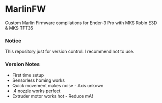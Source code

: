 # MarlinFW
Custom Marlin Firmware compilations for Ender-3 Pro with MKS Robin E3D & MKS TFT35

### Notice
This repository just for version control. I recommend not to use.

### Version Notes
*   First time setup
*   Sensorless homing works
*   Quick movement makes noise - Axis unkown
*   .4 nozzle works perfect
*   Extruder motor works hot - Reduce mA!
